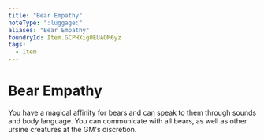 ```yaml
---
title: "Bear Empathy"
noteType: ":luggage:"
aliases: "Bear Empathy"
foundryId: Item.GCPHXig0EUAOM6yz
tags:
  - Item
---
```


# Bear Empathy

You have a magical affinity for bears and can speak to them through sounds and body language. You can communicate with all bears, as well as other ursine creatures at the GM's discretion.
